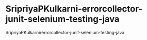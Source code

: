 # SripriyaPKulkarni-errorcollector-junit-selenium-testing-java
SripriyaPKulkarni/errorcollector-junit-selenium-testing-java
